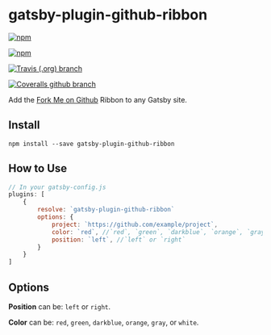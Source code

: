 # gatsby-plugin-github-ribbon
[![npm](https://img.shields.io/npm/v/gatsby-plugin-github-ribbon.svg?style=for-the-badge)](https://www.npmjs.com/package/gatsby-plugin-github-ribbon) 

[![npm](https://img.shields.io/npm/dt/gatsby-plugin-github-ribbon.svg?style=for-the-badge)](https://www.npmjs.com/package/gatsby-plugin-github-ribbon)

[![Travis (.org) branch](https://img.shields.io/travis/moonmeister/gatsby-plugin-github-ribbon/master.svg?style=for-the-badge)](https://travis-ci.org/moonmeister/gatsby-plugin-github-ribbon)

[![Coveralls github branch](https://img.shields.io/coveralls/github/jekyll/jekyll/master.svg?style=for-the-badge)](https://coveralls.io/github/moonmeister/gatsby-plugin-github-ribbon?branch=master)






Add the [Fork Me on Github](https://blog.github.com/2008-12-19-github-ribbons/) Ribbon to any Gatsby site.

## Install

`npm install --save gatsby-plugin-github-ribbon`

## How to Use


```javascript
// In your gatsby-config.js
plugins: [
    {
        resolve: `gatsby-plugin-github-ribbon`
        options: {
            project: `https://github.com/example/project`,
            color: `red`, //`red`, `green`, `darkblue`, `orange`, `gray`, or `white`.
            position: `left`, //`left` or `right`
        }
    }
]
```

## Options

**Position** can be: `left` or `right`.

**Color** can be: `red`, `green`, `darkblue`, `orange`, `gray`, or `white`.
